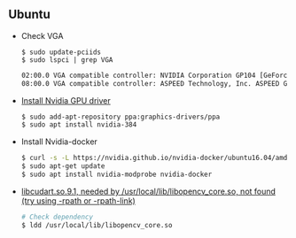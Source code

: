 ## Ubuntu

- Check VGA

	```
	$ sudo update-pciids
	$ sudo lspci | grep VGA
	```
	
	```bash
	02:00.0 VGA compatible controller: NVIDIA Corporation GP104 [GeForce GTX 1070 Ti] (rev a1)
	08:00.0 VGA compatible controller: ASPEED Technology, Inc. ASPEED Graphics Family (rev 30)
	```

- [Install Nvidia GPU driver](https://goo.gl/Ji5FQB)

	```bash
	$ sudo add-apt-repository ppa:graphics-drivers/ppa
	$ sudo apt install nvidia-384
	```

- Install Nvidia-docker

	```bash
	$ curl -s -L https://nvidia.github.io/nvidia-docker/ubuntu16.04/amd64/nvidia-docker.list | sudo tee /etc/apt/sources.list.d/nvidia-docker.list
	$ sudo apt-get update
	$ sudo apt install nvidia-modprobe nvidia-docker
	```

- [libcudart.so.9.1, needed by /usr/local/lib/libopencv_core.so, not found (try using -rpath or -rpath-link)](https://stackoverflow.com/a/40199490/9041712)

    ```bash
    # Check dependency
    $ ldd /usr/local/lib/libopencv_core.so
    ```

